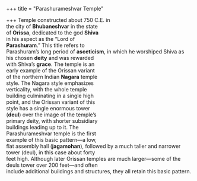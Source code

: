 +++
title = "Parashurameshvar Temple"

+++
Temple constructed about 750 C.E. in  
the city of **Bhubaneshvar** in the state  
of **Orissa**, dedicated to the god **Shiva**  
in his aspect as the “Lord of  
**Parashuram**.” This title refers to  
Parashuram’s long period of **asceticism**, in which he worshiped Shiva as  
his chosen **deity** and was rewarded  
with Shiva’s **grace**. The temple is an  
early example of the Orissan variant  
of the northern Indian **Nagara** temple  
style. The Nagara style emphasizes  
verticality, with the whole temple  
building culminating in a single high  
point, and the Orissan variant of this  
style has a single enormous tower  
(**deul**) over the image of the temple’s  
primary deity, with shorter subsidiary  
buildings leading up to it. The  
Parashurameshvar temple is the first  
example of this basic pattern—a low,  
flat assembly hall (**jagamohan**), followed by a much taller and narrower  
tower (deul), in this case about forty  
feet high. Although later Orissan temples are much larger—some of the  
deuls tower over 200 feet—and often  
include additional buildings and structures, they all retain this basic pattern.